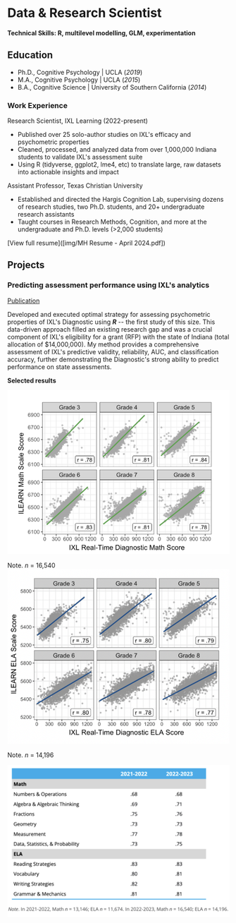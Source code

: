 # Data & Research Scientist

#### Technical Skills: R, multilevel modelling, GLM, experimentation

## Education
- Ph.D., Cognitive Psychology | UCLA (_2019_)								       		
- M.A., Cognitive Psychology	|  UCLA (_2015_)	 			        		
- B.A., Cognitive Science | University of Southern California (_2014_)
  
### Work Experience
Research Scientist, IXL Learning (2022-present)
- Published over 25 solo-author studies on IXL's efficacy and psychometric properties
- Cleaned, processed, and analyzed data from over 1,000,000 Indiana students to validate IXL's assessment suite
- Using R (tidyverse, ggplot2, lme4, etc) to translate large, raw datasets into actionable insights and impact

Assistant Professor, Texas Christian University
- Established and directed the Hargis Cognition Lab, supervising dozens of research studies, two Ph.D. students, and 20+ undergraduate research assistants
- Taught courses in Research Methods, Cognition, and more at the undergraduate and Ph.D. levels (>2,000 students)

[View full resume]([img/MH Resume - April 2024.pdf])


## Projects

### Predicting assessment performance using IXL's analytics
[Publication]([https://www.ixl.com/materials/us/research/Predicting_Performance_on_ILEARN.pdf])

Developed and executed optimal strategy for assessing psychometric properties of IXL's Diagnostic using _**R**_ -- the first study of this size. This data-driven approach filled an existing research gap and was a crucial component of IXL's eligibility for a grant (RFP) with the state of Indiana (total allocation of $14,000,000). My method provides a comprehensive assessment of IXL's predictive validity, reliability, AUC, and classification accuracy, further demonstrating the Diagnostic's strong ability to predict performance on state assessments.

**Selected results**

![ILEARN-Math](/img/ilearn-math-scatter.png)

Note. _n_ = 16,540
![ILEARN-ELA](/img/ilearn-ela-scatter.png)

Note. _n_ = 14,196

![ILEARN-AUC](ilearn-auc-by-strand.png)

